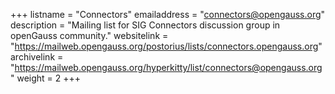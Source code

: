 +++
listname = "Connectors"
emailaddress = "connectors@opengauss.org"
description = "Mailing list for SIG Connectors discussion group in openGauss community."
websitelink = "https://mailweb.opengauss.org/postorius/lists/connectors.opengauss.org"
archivelink = "https://mailweb.opengauss.org/hyperkitty/list/connectors@opengauss.org"
weight =  2
+++